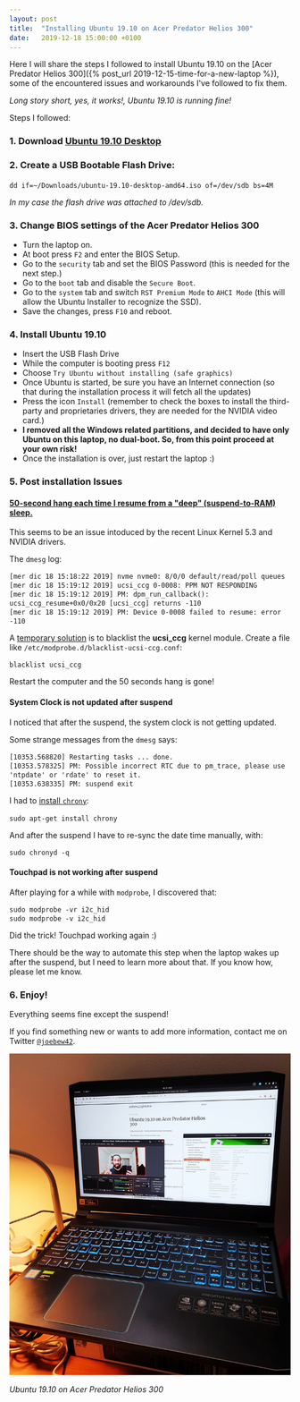 ```yaml
---
layout: post
title:  "Installing Ubuntu 19.10 on Acer Predator Helios 300"
date:   2019-12-18 15:00:00 +0100
---
```


Here I will share the steps I followed to install Ubuntu 19.10 on the [Acer Predator Helios 300]({% post_url 2019-12-15-time-for-a-new-laptop %}), some of the encountered issues and workarounds I've followed to fix them.

_Long story short, yes, it works!, Ubuntu 19.10 is running fine!_

Steps I followed:

### 1. Download [Ubuntu 19.10 Desktop](http://releases.ubuntu.com/19.10/)

### 2. Create a USB Bootable Flash Drive:

`dd if=~/Downloads/ubuntu-19.10-desktop-amd64.iso of=/dev/sdb bs=4M`

_In my case the flash drive was attached to /dev/sdb._

### 3. Change BIOS settings of the Acer Predator Helios 300

- Turn the laptop on.
- At boot press `F2` and enter the BIOS Setup.
- Go to the `security` tab and set the BIOS Password (this is needed for the next step.)
- Go to the `boot` tab and disable the `Secure Boot`.
- Go to the `system` tab and switch `RST Premium Mode` to `AHCI Mode` (this will allow the Ubuntu Installer to recognize the SSD).
- Save the changes, press `F10` and reboot.

### 4. Install Ubuntu 19.10

- Insert the USB Flash Drive
- While the computer is booting press `F12`
- Choose `Try Ubuntu without installing (safe graphics)`
- Once Ubuntu is started, be sure you have an Internet connection (so that during the installation process it will fetch all the updates)
- Press the icon `Install` (remember to check the boxes to install the third-party and proprietaries drivers, they are needed for the NVIDIA video card.)
- **I removed all the Windows related partitions, and decided to have only Ubuntu on this laptop, no dual-boot. So, from this point proceed at your own risk!**
- Once the installation is over, just restart the laptop :)

### 5. Post installation Issues

#### [50-second hang each time I resume from a "deep" (suspend-to-RAM) sleep.](https://bugs.launchpad.net/ubuntu/+source/linux/+bug/1850238)

This seems to be an issue intoduced by the recent Linux Kernel 5.3 and NVIDIA drivers.

The `dmesg` log:

```
[mer dic 18 15:18:22 2019] nvme nvme0: 8/0/0 default/read/poll queues
[mer dic 18 15:19:12 2019] ucsi_ccg 0-0008: PPM NOT RESPONDING
[mer dic 18 15:19:12 2019] PM: dpm_run_callback(): ucsi_ccg_resume+0x0/0x20 [ucsi_ccg] returns -110
[mer dic 18 15:19:12 2019] PM: Device 0-0008 failed to resume: error -110
```

A [temporary solution](https://askubuntu.com/questions/1155263/new-install-desktop-ubuntu-19-04-shows-error-message-ucsi-ccg-0-0008-failed-to) is to blacklist the **ucsi_ccg** kernel module. Create a file like `/etc/modprobe.d/blacklist-ucsi-ccg.conf`:

```
blacklist ucsi_ccg
```

Restart the computer and the 50 seconds hang is gone!


#### System Clock is not updated after suspend

I noticed that after the suspend, the system clock is not getting updated.

Some strange messages from the `dmesg` says:

```
[10353.568820] Restarting tasks ... done.
[10353.578325] PM: Possible incorrect RTC due to pm_trace, please use 'ntpdate' or 'rdate' to reset it.
[10353.638335] PM: suspend exit
```

I had to [install `chrony`](https://vitux.com/keep-your-clock-sync-with-internet-time-servers-in-ubuntu/):

`sudo apt-get install chrony`

And after the suspend I have to re-sync the date time manually, with:

```
sudo chronyd -q
```

#### Touchpad is not working after suspend

After playing for a while with `modprobe`, I discovered that:

```
sudo modprobe -vr i2c_hid
sudo modprobe -v i2c_hid
```

Did the trick! Touchpad working again :)

There should be the way to automate this step when the laptop wakes up after the suspend, but I need to learn more about that. If you know how, please let me know.

### 6. Enjoy!

Everything seems fine except the suspend!

If you find something new or wants to add more information, contact me on Twitter [`@joebew42`](https://twitter.com/joebew42).

![Ubuntu 19.10 on Acer Predator Helios 300](/assets/ubuntu-19.10-on-acer-predator-helios-300.jpg)

_Ubuntu 19.10 on Acer Predator Helios 300_

[^1]: Lenovo T460U 2013 model.